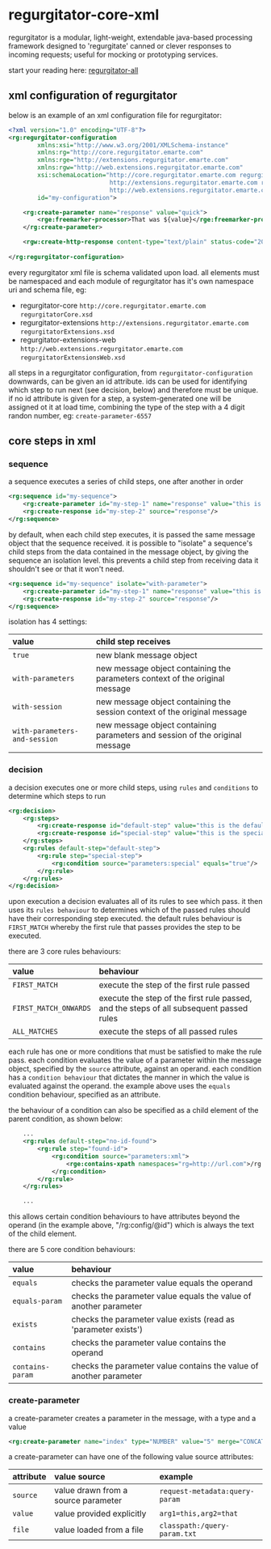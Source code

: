 # regurgitator-core-xml

regurgitator is a modular, light-weight, extendable java-based processing framework designed to 'regurgitate' canned or clever responses to incoming requests; useful for mocking or prototyping services.

start your reading here: [regurgitator-all](http://github.com/talmeym/regurgitator-all#regurgitator)

## xml configuration of regurgitator

below is an example of an xml configuration file for regurgitator:

```xml
<?xml version="1.0" encoding="UTF-8"?>
<rg:regurgitator-configuration
		xmlns:xsi="http://www.w3.org/2001/XMLSchema-instance"
		xmlns:rg="http://core.regurgitator.emarte.com"
		xmlns:rge="http://extensions.regurgitator.emarte.com"
		xmlns:rgw="http://web.extensions.regurgitator.emarte.com"
		xsi:schemaLocation="http://core.regurgitator.emarte.com regurgitatorCore.xsd
                            http://extensions.regurgitator.emarte.com regurgitatorExtensions.xsd
                            http://web.extensions.regurgitator.emarte.com regurgitatorExtensionsWeb.xsd"
		id="my-configuration">

	<rg:create-parameter name="response" value="quick">
		<rge:freemarker-processor>That was ${value}</rge:freemarker-processor>
	</rg:create-parameter>

	<rgw:create-http-response content-type="text/plain" status-code="200" source="response"/>
	
</rg:regurgitator-configuration>
```

every regurgitator xml file is schema validated upon load. all elements must be namespaced and each module of regurgitator has it's own namespace uri and schema file, eg:
- regurgitator-core ``http://core.regurgitator.emarte.com`` ``regurgitatorCore.xsd``
- regurgitator-extensions ``http://extensions.regurgitator.emarte.com``  ``regurgitatorExtensions.xsd``
- regurgitator-extensions-web ``http://web.extensions.regurgitator.emarte.com``  ``regurgitatorExtensionsWeb.xsd``

all steps in a regurgitator configuration, from ``regurgitator-configuration`` downwards, can be given an id attribute. ids can be used for identifying which step to run next (see decision, below) and therefore must be unique. if no id attribute is given for a step, a system-generated one will be assigned ot it at load time, combining the type of the step with a 4 digit randon number, eg: ``create-parameter-6557``

## core steps in xml

### sequence

a sequence executes a series of child steps, one after another in order

```xml
<rg:sequence id="my-sequence">
	<rg:create-parameter id="my-step-1" name="response" value="this is the response"/>
	<rg:create-response id="my-step-2" source="response"/>
</rg:sequence>
```

by default, when each child step executes, it is passed the same message object that the sequence received. it is possible to "isolate" a sequence's child steps from the data contained in the message object, by giving the sequence an isolation level. this prevents a child step from receiving data it shouldn't see or that it won't need.

```xml
<rg:sequence id="my-sequence" isolate="with-parameter">
	<rg:create-parameter id="my-step-1" name="response" value="this is the response"/>
	<rg:create-response id="my-step-2" source="response"/>
</rg:sequence>
```

isolation has 4 settings:

| value | child step receives |
| :--- | :--- |
| ``true`` | new blank message object |
| ``with-parameters`` | new message object containing the parameters context of the original message |
| ``with-session`` | new message object containing the session context of the original message |
| ``with-parameters-and-session`` | new message object containing parameters and session of the original message |

### decision

a decision executes one or more child steps, using ``rules`` and ``conditions`` to determine which steps to run

```xml
<rg:decision>
	<rg:steps>
		<rg:create-response id="default-step" value="this is the default response">
		<rg:create-response id="special-step" value="this is the special response"/>
	</rg:steps>
	<rg:rules default-step="default-step">
		<rg:rule step="special-step">
			<rg:condition source="parameters:special" equals="true"/>
		</rg:rule>
	</rg:rules>
</rg:decision>
```

upon execution a decision evaluates all of its rules to see which pass. it then uses its ``rules behaviour`` to determines which of the passed rules should have their corresponding step executed. the default rules behaviour is ``FIRST_MATCH`` whereby the first rule that passes provides the step to be executed.

there are 3 core rules behaviours:

| value | behaviour |
| :--- | :--- |
| ``FIRST_MATCH`` | execute the step of the first rule passed |
| ``FIRST_MATCH_ONWARDS`` | execute the step of the first rule passed, and the steps of all subsequent passed rules |
| ``ALL_MATCHES`` | execute the steps of all passed rules |

each rule has one or more conditions that must be satisfied to make the rule pass. each condition evaluates the value of a parameter within the message object, specified by the ``source`` attribute, against an operand. each condition has a ``condition behaviour`` that dictates the manner in which the value is evaluated against the operand. the example above uses the ``equals`` condition behaviour, specified as an attribute.

the behaviour of a condition can also be specified as a child element of the parent condition, as shown below:

```xml
	...
	<rg:rules default-step="no-id-found">
		<rg:rule step="found-id">
			<rg:condition source="parameters:xml">
				<rge:contains-xpath namespaces="rg=http://url.com">/rg:config/@id</rge:contains-xpath>
			</rg:condition>
		</rg:rule>
	</rg:rules>

	...
```

this allows certain condition behaviours to have attributes beyond the operand (in the example above, "/rg:config/@id") which is always the text of the child element.

there are 5 core condition behaviours:

| value | behaviour |
| :--- | :--- |
| ``equals`` | checks the parameter value equals the operand |
| ``equals-param`` | checks the parameter value equals the value of another parameter |
| ``exists`` | checks the parameter value exists (read as 'parameter exists') |
| ``contains`` | checks the parameter value contains the operand |
| ``contains-param`` | checks the parameter value contains the value of another parameter |

### create-parameter

a create-parameter creates a parameter in the message, with a type and a value

```xml
<rg:create-parameter name="index" type="NUMBER" value="5" merge="CONCAT"/>
```

a create-parameter can have one of the following value source attributes:

| attribute| value source | example |
|:---|:---|:---|
| ``source`` | value drawn from a source parameter | ``request-metadata:query-param`` |
| ``value`` | value provided explicitly | ``arg1=this,arg2=that`` |
| ``file`` | value loaded from a file | ``classpath:/query-param.txt`` |
